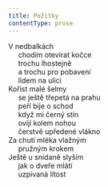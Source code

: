 ```yaml
---
title: Požitky
contentType: prose
---
```


V nedbalkách  
     chodím otevírat kočce  
     trochu lhostejně  
     a trochu pro pobavení  
     lidem na ulici  
Kořist malé šelmy  
     se ještě třepetá na prahu  
     peří bije o schod  
     když mi černý stín  
     ovijí kolem nohou  
     čerstvě upředené vlákno  
Za chutí mléka vlažným  
     pružným krokem  
Ještě u snídaně slyším  
     jak o dveře mlátí  
     uzpívaná lítost
